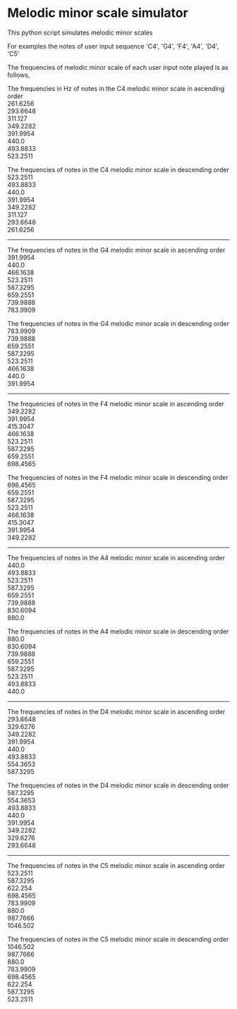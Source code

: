 # Melodic minor scale simulator

This python script simulates melodic minor scales

For examples the notes of user input sequence 'C4', 'G4', 'F4', 'A4', 'D4', 'C5'

The frequencies of melodic minor scale of each user input note played is as follows,

The frequencies in Hz of notes in the C4 melodic minor scale in ascending order\
261.6256\
293.6648\
311.127\
349.2282\
391.9954\
440.0\
493.8833\
523.2511

The frequencies of notes in the C4 melodic minor scale in descending order\
523.2511\
493.8833\
440.0\
391.9954\
349.2282\
311.127\
293.6648\
261.6256

---------
The frequencies of notes in the G4 melodic minor scale in ascending order\
391.9954\
440.0\
466.1638\
523.2511\
587.3295\
659.2551\
739.9888\
783.9909

The frequencies of notes in the G4 melodic minor scale in descending order\
783.9909\
739.9888\
659.2551\
587.3295\
523.2511\
466.1638\
440.0\
391.9954

---------
The frequencies of notes in the F4 melodic minor scale in ascending order\
349.2282\
391.9954\
415.3047\
466.1638\
523.2511\
587.3295\
659.2551\
698.4565

The frequencies of notes in the F4 melodic minor scale in descending order\
698.4565\
659.2551\
587.3295\
523.2511\
466.1638\
415.3047\
391.9954\
349.2282

---------
The frequencies of notes in the A4 melodic minor scale in ascending order\
440.0\
493.8833\
523.2511\
587.3295\
659.2551\
739.9888\
830.6094\
880.0

The frequencies of notes in the A4 melodic minor scale in descending order\
880.0\
830.6094\
739.9888\
659.2551\
587.3295\
523.2511\
493.8833\
440.0

---------
The frequencies of notes in the D4 melodic minor scale in ascending order\
293.6648\
329.6276\
349.2282\
391.9954\
440.0\
493.8833\
554.3653\
587.3295

The frequencies of notes in the D4 melodic minor scale in descending order\
587.3295\
554.3653\
493.8833\
440.0\
391.9954\
349.2282\
329.6276\
293.6648

---------
The frequencies of notes in the C5 melodic minor scale in ascending order\
523.2511\
587.3295\
622.254\
698.4565\
783.9909\
880.0\
987.7666\
1046.502

The frequencies of notes in the C5 melodic minor scale in descending order\
1046.502\
987.7666\
880.0\
783.9909\
698.4565\
622.254\
587.3295\
523.2511
